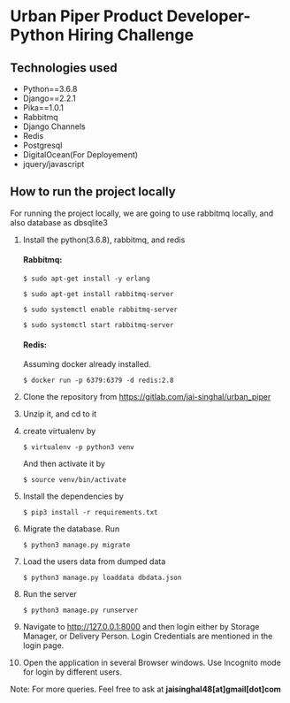 # Urban Piper Product Developer-Python Hiring Challenge

## Technologies used
- Python==3.6.8
- Django==2.2.1
- Pika==1.0.1
- Rabbitmq
- Django Channels
- Redis
- Postgresql
- DigitalOcean(For Deployement)
- jquery/javascript


## How to run the project locally

For running the project locally, we are going to use rabbitmq locally, and also
database as dbsqlite3 

1. Install the python(3.6.8), rabbitmq, and redis

    #### Rabbitmq: 

    `
        $ sudo apt-get install -y erlang
    `

    `
        $ sudo apt-get install rabbitmq-server
    `

    `
        $ sudo systemctl enable rabbitmq-server
    `

    `
        $ sudo systemctl start rabbitmq-server
    `

    #### Redis:

    Assuming docker already installed.

    `
        $ docker run -p 6379:6379 -d redis:2.8
    `


2. Clone the repository from https://gitlab.com/jai-singhal/urban_piper

3. Unzip it, and cd to it

4. create virtualenv by
 
    `
        $ virtualenv -p python3 venv
    `

    And then activate it by

    `
        $ source venv/bin/activate
    `

5. Install the dependencies by

    `
        $ pip3 install -r requirements.txt 
    `

6. Migrate the database. Run

    `
        $ python3 manage.py migrate
    `

7. Load the users data from dumped data

    `
        $ python3 manage.py loaddata dbdata.json
    `

8. Run the server

    `
        $ python3 manage.py runserver
    `

9. Navigate to http://127.0.0.1:8000 and then login either by Storage Manager, or
Delivery Person. Login Credentials are mentioned in the login page.

10. Open the application in several Browser windows. Use Incognito mode for login by 
different users.

Note: For more queries. Feel free to ask at **jaisinghal48[at]gmail[dot]com**